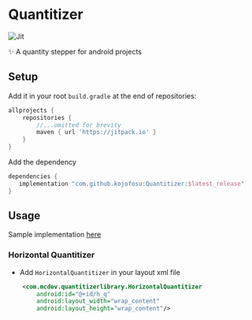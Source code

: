 # Quantitizer
![Jit](https://img.shields.io/jitpack/v/github/kojofosu/Quantitizer?style=for-the-badge) 

:sparkles: A quantity stepper for android projects

## Setup

Add it in your root `build.gradle` at the end of repositories:

```groovy
allprojects {
    repositories {
        //...omitted for brevity
        maven { url 'https://jitpack.io' }
    }
}
```



Add the dependency

```groovy
dependencies {
   implementation "com.github.kojofosu:Quantitizer:$latest_release"
}
```

## Usage
Sample implementation [here](app/)

### Horizontal Quantitizer
- Add `HorizontalQuantitizer` in your layout xml file

```xml
    <com.mcdev.quantitizerlibrary.HorizontalQuantitizer
        android:id="@+id/h_q"
        android:layout_width="wrap_content"
        android:layout_height="wrap_content"/>
```

